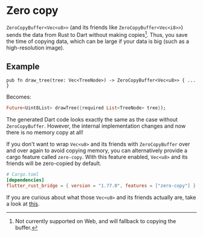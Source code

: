 # Zero copy

`ZeroCopyBuffer<Vec<u8>>` (and its friends like `ZeroCopyBuffer<Vec<i8>>`) sends the data from Rust to Dart without making copies[^1]. Thus, you save the time of copying data, which can be large if your data is big (such as a high-resolution image).

## Example

```rust,noplayground
pub fn draw_tree(tree: Vec<TreeNode>) -> ZeroCopyBuffer<Vec<u8>> { ... }
```

Becomes:

```Dart
Future<Uint8List> drawTree({required List<TreeNode> tree});
```

The generated Dart code looks exactly the same as the case without `ZeroCopyBuffer`. However, the internal implementation changes and now there is no memory copy at all!

If you don't want to wrap `Vec<u8>` and its friends with `ZeroCopyBuffer` over and over again to avoid copying memory, you can alternatively provide a cargo feature called `zero-copy`. With this feature enabled, `Vec<u8>` and its friends will be zero-copied by default.

```toml
# Cargo.toml
[dependencies]
flutter_rust_bridge = { version = "1.77.0", features = ["zero-copy"] }
```

If you are curious about what those `Vec<u8>` and its friends actually are, take a look at [this](lang_simple.md).

[^1]: Not currently supported on Web, and will fallback to copying the buffer.
